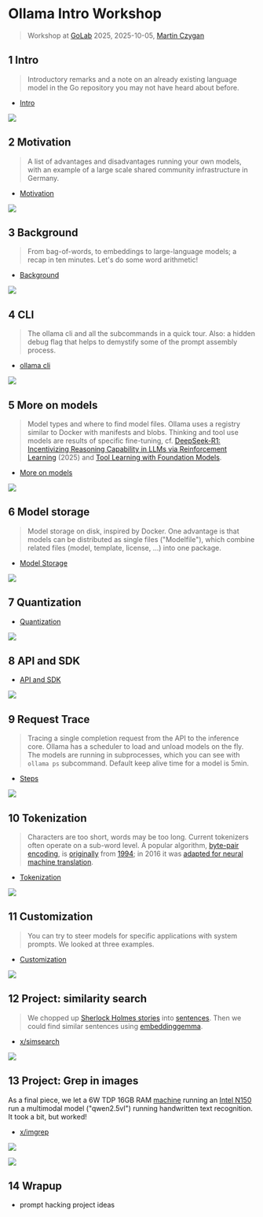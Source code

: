 # Ollama Intro Workshop

> Workshop at [GoLab](https://golab.io) 2025, 2025-10-05, [Martin
> Czygan](https://de.linkedin.com/in/martin-czygan-58348842)

## 1 Intro

> Introductory remarks and a note on an already existing language model in the Go
repository you may not have heard about before.

* [Intro](10-Intro.md)

[![](static/computer-recreations-markov-page-1-50.png)](https://go.dev/doc/codewalk/markov/)

## 2 Motivation

> A list of advantages and disadvantages running your own models, with an example
of a large scale shared community infrastructure in Germany.

* [Motivation](15-Motivation.md)

[![](static/2507.20526-model-vuln.png)](https://arxiv.org/pdf/2507.20526)

## 3 Background

> From bag-of-words, to embeddings to large-language models; a recap in ten
> minutes. Let's do some word arithmetic!

* [Background](20-Background.md)

![](static/artimethic_1.png)

## 4 CLI

> The ollama cli and all the subcommands in a quick tour. Also: a hidden debug
flag that helps to demystify some of the prompt assembly process.

* [ollama cli](25-CLI.md)

![](static/ollama-cli-debug_render_only.png)

## 5 More on models

> Model types and where to find model files. Ollama uses a registry similar to
Docker with manifests and blobs. Thinking and tool use models are results of
specific fine-tuning, cf. [DeepSeek-R1: Incentivizing Reasoning Capability in
LLMs via Reinforcement Learning](https://arxiv.org/pdf/2501.12948) (2025) and
[Tool Learning with Foundation
Models](https://dl.acm.org/doi/pdf/10.1145/3704435).

* [More on models](28-More-on-Models.md)

![](static/ollama-capabilities.png)

## 6 Model storage

> Model storage on disk, inspired by Docker. One advantage is that models can be
distributed as single files ("Modelfile"), which combine related files (model,
template, license, ...) into one package.

* [Model Storage](31-Model-Storage.md)

![](static/ollama-manifest.png)

## 7 Quantization

* [Quantization](29-Quantization.md)

![](static/bfloat16-wikipedia.png)

## 8 API and SDK

* [API and SDK](50-API.md)

![](static/ollama-api-example.png)

## 9 Request Trace

> Tracing a single completion request from the API to the inference core. Ollama
has a scheduler to load and unload models on the fly. The models are running in
subprocesses, which you can see with `ollama ps` subcommand. Default keep alive
time for a model is 5min.

* [Steps](61-Steps.md)

![](static/ollama-internals-compute.png)

## 10 Tokenization

> Characters are too short, words may be too long. Current tokenizers often operate on
a sub-word level. A popular algorithm, [byte-pair
encoding](https://en.wikipedia.org/wiki/Byte-pair_encoding), is
[originally](https://www.derczynski.com/papers/archive/BPE_Gage.pdf) from
[1994](http://web.archive.org/web/20031027234441/https://www.csse.monash.edu.au/cluster/RJK/Compress/problem.html);
in 2016 it was [adapted for neural machine
translation](https://aclanthology.org/P16-1162.pdf).

* [Tokenization](36-Tokenization.md)

![](static/bpe.png)

## 11 Customization

> You can try to steer models for specific applications with system prompts. We
looked at three examples.

* [Customization](47-Customization.md)

![](static/ollama-eliza.png)

## 12 Project: similarity search

> We chopped up [Sherlock Holmes stories](https://www.gutenberg.org/ebooks/1661) into
> [sentences](https://github.com/neurosnap/sentences). Then we could find
> similar sentences using
> [embeddinggemma](https://developers.googleblog.com/en/introducing-embeddinggemma/).

* [x/simsearch](x/simsearch/)


![](static/simsearch-embeddinggemma-holmes-crowd.png)

## 13 Project: Grep in images

As a final piece, we let a 6W TDP 16GB RAM
[machine](https://www.zimaspace.com/products/single-board2-server) running an
[Intel
N150](https://www.intel.de/content/www/de/de/products/sku/241636/intel-processor-n150-6m-cache-up-to-3-60-ghz/specifications.html)
run a multimodal model ("qwen2.5vl") running handwritten text recognition. It
took a bit, but worked!

* [x/imgrep](x/imgrep)

![](static/IMG_4680_s.jpg)

![](static/ollama-qwen2.5vl-handwritten-note-s.png)

## 14 Wrapup

* prompt hacking project ideas

